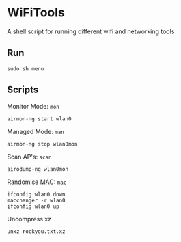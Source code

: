 # WiFiTools

A shell script for running different wifi and networking tools

Run
-

    sudo sh menu

Scripts
-

Monitor Mode:   `mon`

    airmon-ng start wlan0
    
Managed Mode:   `man`

    airmon-ng stop wlan0mon
    
Scan AP's:   `scan`

    airodump-ng wlan0mon

Randomise MAC:   `mac`

    ifconfig wlan0 down
    macchanger -r wlan0
    ifconfig wlan0 up
    
Uncompress xz

    unxz rockyou.txt.xz